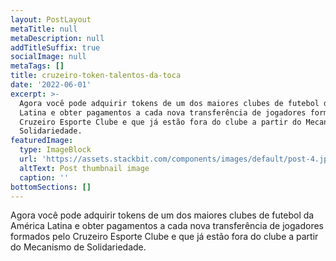 ```yaml
---
layout: PostLayout
metaTitle: null
metaDescription: null
addTitleSuffix: true
socialImage: null
metaTags: []
title: cruzeiro-token-talentos-da-toca
date: '2022-06-01'
excerpt: >-
  Agora você pode adquirir tokens de um dos maiores clubes de futebol da América
  Latina e obter pagamentos a cada nova transferência de jogadores formados pelo
  Cruzeiro Esporte Clube e que já estão fora do clube a partir do Mecanismo de
  Solidariedade.
featuredImage:
  type: ImageBlock
  url: 'https://assets.stackbit.com/components/images/default/post-4.jpeg'
  altText: Post thumbnail image
  caption: ''
bottomSections: []
---
```

Agora você pode adquirir tokens de um dos maiores clubes de futebol da América Latina e obter pagamentos a cada nova transferência de jogadores formados pelo Cruzeiro Esporte Clube e que já estão fora do clube a partir do Mecanismo de Solidariedade.
